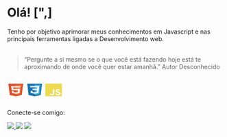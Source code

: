 # Olá! [",]
<!-- <div>
  <a href="https://github.com/mqsoares">
  <img height="180em" src="https://github-readme-stats.vercel.app/api/top-langs/?username=mqsoares&layout=compact&langs_count=7&theme=dark"/>
</div> -->

<div>
 Tenho por objetivo aprimorar meus conhecimentos em Javascript e nas principais ferramentas ligadas a Desenvolvimento web.
  <br>  <br>
  
>“Pergunte a si mesmo se o que você está fazendo hoje está te aproximando de onde você quer estar amanhã.” Autor Desconhecido
</div>
 
<div style="display: inline_block"><br>
  <img align="center" alt="MQ-HTML" height="30" width="40" src="https://raw.githubusercontent.com/devicons/devicon/master/icons/html5/html5-original.svg">
  <img align="center" alt="MQ-CSS" height="30" width="40" src="https://raw.githubusercontent.com/devicons/devicon/master/icons/css3/css3-original.svg">
  <img align="center" alt="MQ-Js" height="30" width="40" src="https://raw.githubusercontent.com/devicons/devicon/master/icons/javascript/javascript-plain.svg">
</div>
  
##
Conecte-se comigo:
<div> 
  <a href="https://www.linkedin.com/in/mq-soares/" target="_blank"><img src="https://img.shields.io/badge/-LinkedIn-%230077B5?style=for-the-badge&logo=linkedin&logoColor=white" target="_blank"> 
  </a><ahref="https://twitter.com/mqsoares" target="_blank"><img src="https://img.shields.io/badge/Twitter-1DA1F2?style=for-the-badge&logo=twitter&logoColor=white" target="_blank"></a>
   <a href = "mailto:mqseraos@gmail.com"><img src="https://img.shields.io/badge/Gmail-D14836?style=for-the-badge&logo=gmail&logoColor=white" target="_blank"></a>
</div>
